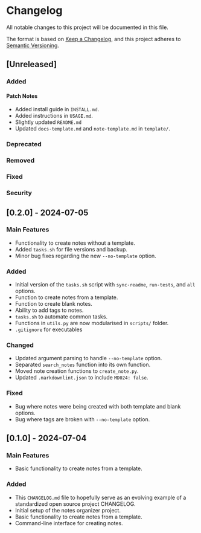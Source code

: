# Changelog

All notable changes to this project will be documented in this file.

The format is based on [Keep a Changelog](https://keepachangelog.com/en/1.0.0/),
and this project adheres to [Semantic Versioning](https://semver.org/spec/v2.0.0.html).

<!-- This is a comment in Markdown 

Types of changes

Added: for new features.
Changed: for changes in existing functionality.
Deprecated: for soon-to-be removed features.
Removed: for now removed features.
Fixed: for any bug fixes.
Security: in case of vulnerabilities.

-->

## [Unreleased]

### Added

#### Patch Notes

- Added install guide in `INSTALL.md`.
- Added instructions in `USAGE.md`.
- Slightly updated `README.md`
- Updated `docs-template.md` and `note-template.md` in `template/`.

### Deprecated

### Removed

### Fixed

### Security

## [0.2.0] - 2024-07-05

### Main Features

- Functionality to create notes without a template.
- Added `tasks.sh` for file versions and backup.
- Minor bug fixes regarding the new `--no-template` option.

### Added

- Initial version of the `tasks.sh` script with `sync-readme`, `run-tests`, and `all` options.
- Function to create notes from a template.
- Function to create blank notes.
- Ability to add tags to notes.
- `tasks.sh` to automate common tasks.
- Functions in `utils.py` are now modularised in `scripts/` folder.
- `.gitignore` for executables

### Changed

- Updated argument parsing to handle `--no-template` option.
- Separated `search_notes` function into its own function.
- Moved note creation functions to `create_note.py`.
- Updated `.markdownlint.json` to include `MD024: false`.

### Fixed

- Bug where notes were being created with both template and blank options.
- Bug where tags are broken with `--no-template` option.

## [0.1.0] - 2024-07-04

### Main Features

- Basic functionality to create notes from a template.

### Added

- This `CHANGELOG.md` file to hopefully serve as an evolving example of a standardized open source project CHANGELOG.
- Initial setup of the notes organizer project.
- Basic functionality to create notes from a template.
- Command-line interface for creating notes.
